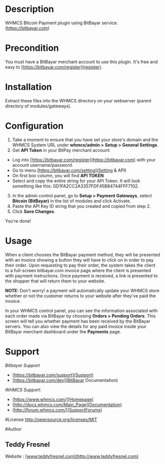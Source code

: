 # Description
WHMCS Bitcoin Payment plugin using BitBayar service. (https://bitbayar.com)

# Precondition
You must have a BitBayar merchant account to use this plugin. It's free and easy to [https://bitbayar.com/register](register).

# Installation
Extract these files into the WHMCS directory on your webserver (parent directory of modules/gateways).

# Configuration
1. Take a moment to ensure that you have set your store's domain and the WHMCS System URL under **whmcs/admin > Setup > General Settings**.
2. Get **API Token** in your BitPay merchant account:
  * Log into [https://bitbayar.com/register](https://bitbayar.com) with your account username/password.
  * Go to menu [https://bitbayar.com/setting](Setting & API)
  * On first box column, you will find **API TOKEN**
  * Select and copy the entire string for your API Token. It will look something like this: GD1FA2CC2A3357FDF45B84744FFF7102.
3. In the admin control panel, go to **Setup > Payment Gateways**, select **Bitcoin (BitBayar)** in the list of modules and click Activate.
4. Paste the API Key ID string that you created and copied from step 2.
5. Click **Save Changes**.

You're done!


# Usage
When a client chooses the BitBayar payment method, they will be presented with an invoice showing a button they will have to click on in order to pay their order. Upon requesting to pay their order, the system takes the client to a full-screen bitbayar.com invoice page where the client is presented with payment instructions. Once payment is received, a link is presented to the shopper that will return them to your website.

**NOTE:** Don't worry! a payment will automatically update your WHMCS store whether or not the customer returns to your website after they've paid the invoice.

In your WHMCS control panel, you can see the information associated with each order made via BitBayar by choosing **Orders > Pending Orders**. This screen will tell you whether payment has been received by the BitBayar servers. You can also view the details for any paid invoice inside your BitBayar merchant dashboard under the **Payments** page.


# Support
*Bitbayar Support*
* [https://bitbayar.com/support](Support)
* [https://bitbayar.com/dev](BitBayar Documentation)

*WHMCS Support:*
* [https://www.whmcs.com/](Homepage)
* [http://docs.whmcs.com/Main_Page](Documentation)
* [http://forum.whmcs.com/](SupportForums)


#License
http://opensource.org/licenses/MIT

#Author
## Teddy Fresnel
Website : [www.teddyfresnel.com](http://www.teddyfresnel.com)
